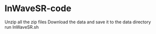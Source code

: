 # InWaveSR-code
Unzip all the zip files
Download the data and save it to the data directory
run InWaveSR.sh
